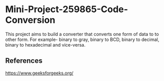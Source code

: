 # Mini-Project-259865-Code-Conversion
This project aims to build a converter that converts one form of data to to other form. For example- binary to gray, binary to BCD, binary to decimal, binary to hexadecimal and vice-versa. 

## References 
https://www.geeksforgeeks.org/

